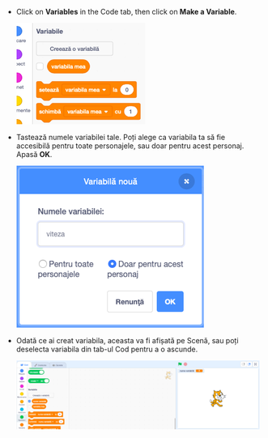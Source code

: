 + Click on **Variables** in the Code tab, then click on **Make a Variable**.
    
    ![Variable blocks](images/data-blocks.png)

+ Tastează numele variabilei tale. Poți alege ca variabila ta să fie accesibilă pentru toate personajele, sau doar pentru acest personaj. Apasă **OK**.
    
    ![Creează o variabilă](images/create-variable.png)

+ Odată ce ai creat variabila, aceasta va fi afișată pe Scenă, sau poți deselecta variabila din tab-ul Cod pentru a o ascunde.
    
    ![Variable on the stage](images/variable-show.png)
